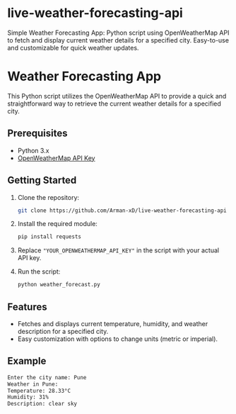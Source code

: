 # live-weather-forecasting-api
Simple Weather Forecasting App: Python script using OpenWeatherMap API to fetch and display current weather details for a specified city. Easy-to-use and customizable for quick weather updates.

# Weather Forecasting App

This Python script utilizes the OpenWeatherMap API to provide a quick and straightforward way to retrieve the current weather details for a specified city.

## Prerequisites

- Python 3.x
- [OpenWeatherMap API Key](https://openweathermap.org/api)

## Getting Started

1. Clone the repository:

    ```bash
    git clone https://github.com/Arman-xD/live-weather-forecasting-api
    ```

2. Install the required module:

    ```bash
    pip install requests
    ```

3. Replace `"YOUR_OPENWEATHERMAP_API_KEY"` in the script with your actual API key.

4. Run the script:

    ```bash
    python weather_forecast.py
    ```

## Features

- Fetches and displays current temperature, humidity, and weather description for a specified city.
- Easy customization with options to change units (metric or imperial).

## Example

```bash
Enter the city name: Pune
Weather in Pune:
Temperature: 28.33°C
Humidity: 31%
Description: clear sky